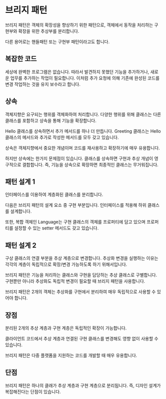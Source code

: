 # 브리지 패턴
브리지 패턴은 객체의 확장성을 향상하기 위한 패턴으로, 객체에서 동작을 처리하는 구현부와 확장을 위한 추상부를 분리합니다.

다른 용어로는 핸들패턴 또는 구현부 패턴이라고도 합니다.
 

## 복잡한 코드
세상에 완벽한 프로그램은 없습니다. 따라서 발견하지 못했던 기능을 추가하거나, 새로운 업무를 추가하는 작업이 필요합니다. 이처럼 추가 요청에 의해 기존에 완성된 코드를 변경 작업하는 것을 유지 보수라고 합니다.


## 상속
객체지향은 요구되는 행위를 객체화하여 처리합니다. 다양한 행위를 위해 클래스는 다른 클래스를 포함하고 상속을 통해 기능을 확장합니다.


Hello 클래스를 상속하면서 추가 메서드를 하나 더 만듭니다. Greeting 클래스는 Hello 클래스의 메서드와 추가로 작성한 메서드를 모두 갖고 있습니다.

상속은 객체지향에서 중요한 개념이며 코드를 재사용하고 확장하기에 매우 유용합니다.

하지만 상속에는 한가지 문제점이 있습니다. 클래스를 상속하면 구현과 추상 개념이 영구적으로 결합합니다. 즉, 기능을 상속으로 확장하면 최종적인 클래스는 무거워집니다.

## 패턴 설계 1

인터페이스를 이용하여 계층화된 클래스를 분리합니다. 

다음은 브리지 패턴의 설계 요소 중 구현 부분입니다. 인터페이스를 적용해 하위 클래스를 설계합니다.

또한, 복합 객체인 Language는 구현 클래스의 객체를 프로퍼티에 담고 있으며 프로퍼티를 설정할 수 있는 setter 메서드도 갖고 있습니다.


## 패턴 설계 2
구상 클래스의 연결 부분을 추상 계층으로 변경합니다. 추상화 변경을 실행하는 이유는 각각의 계층이 독립적으로 확장/변경 가능하도록 하기 위해서입니다.


브리지 패턴은 기능을 처리하는 클래스와 구현을 담당하는 추상 클래스로 구별합니다. 구현뿐만 아니라 추상화도 독립적 변경이 필요할 때 브리지 패턴을 사용합니다.


브리지 패턴은 2개의 객체는 추상화를 구현에서 분리하여 매우 독립적으로 사용할 수 있어야 합니다.


## 장점

분리된 2개의 추상 계층과 구현 계층은 독립적인 확장이 가능합니다.

클라이언트 코드에서 추상 계층과 연결된 구현 클래스를 변경해도 영향 없이 사용할 수 있습니다.

브리지 패턴은 다중 플랫폼을 지원하는 코드를 개발할 때 매우 유용합니다.

 

## 단점

브리지 패턴은 하나의 클래가 추상 계층과 구현 계층으로 분리됩니다. 즉, 디자인 설계가 복잡해진다는 단점이 있습니다.
